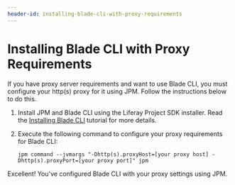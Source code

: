 ```yaml
---
header-id: installing-blade-cli-with-proxy-requirements
---
```


# Installing Blade CLI with Proxy Requirements

If you have proxy server requirements and want to use Blade CLI, you must
configure your http(s) proxy for it using JPM. Follow the instructions below to
do this.

1.  Install JPM and Blade CLI using the Liferay Project SDK installer. Read the
    [Installing Blade CLI](/developer/reference/-/knowledge_base/7-2/installing-blade-cli)
    tutorial for more details.

2.  Execute the following command to configure your proxy requirements for Blade
    CLI:

        jpm command --jvmargs "-Dhttp(s).proxyHost=[your proxy host] -Dhttp(s).proxyPort=[your proxy port]" jpm

Excellent! You've configured Blade CLI with your proxy settings using JPM.

